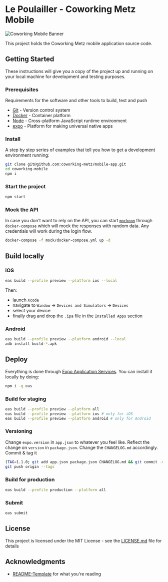 # Le Poulailler - Coworking Metz Mobile

![Coworking Mobile Banner](./docs/coworking-mobile-banner.gif)

This project holds the Coworking Metz mobile application source code.

## Getting Started

These instructions will give you a copy of the project up and running on
your local machine for development and testing purposes.

### Prerequisites

Requirements for the software and other tools to build, test and push

- [Git](https://git-scm.com/) - Version control system
- [Docker](https://www.docker.com/) - Container platform
- [Node](https://nodejs.org/en) - Cross-platform JavaScript runtime environment
- [expo](https://docs.expo.dev/) - Platform for making universal native apps

### Install

A step by step series of examples that tell you how to get a development environment running:

```bash
git clone git@github.com:coworking-metz/mobile-app.git
cd coworking-mobile
npm i
```

### Start the project

```bash
npm start
```

### Mock the API

In case you don't want to rely on the API, you can start [`mockoon`](https://mockoon.com) through `docker-compose`
which will mock the responses with random data.
Any credentials will work during the login flow.

```bash
docker-compose -f mock/docker-compose.yml up -d
```

## Build locally

### iOS

```bash
eas build --profile preview --platform ios --local
```
Then:
- launch `Xcode`
- navigate to `Window` -> `Devices and Simulators` -> `Devices`
- select your device
- finally drag and drop the `.ipa` file in the `Installed Apps` section

### Android

```bash
eas build --profile preview --platform android --local
adb install build-*.apk
```

## Deploy

Everything is done through [Expo Application Services](https://docs.expo.dev/guides/overview/).
You can install it locally by doing:
```bash
npm i -g eas
```

### Build for staging

```bash
eas build --profile preview --platform all
eas build --profile preview --platform ios # only for iOS
eas build --profile preview --platform android # only for Android
```

### Versioning

Change `expo.version` in `app.json` to whatever you feel like.
Reflect the change on `version` in `package.json`.
Change the `CHANGELOG.md` accordingly.
Commit & tag it
```bash
(TAG=1.1.0; git add app.json package.json CHANGELOG.md && git commit -m "chore(version): update to $TAG" && git tag -a $TAG -m "$TAG")
git push origin --tags
```

### Build for production

```bash
eas build --profile production --platform all
```

### Submit

```bash
eas submit
```

## License

This project is licensed under the MIT License - see the [LICENSE.md](LICENSE.md) file for details

## Acknowledgments

- [README-Template](https://github.com/PurpleBooth/a-good-readme-template) for what you're reading

